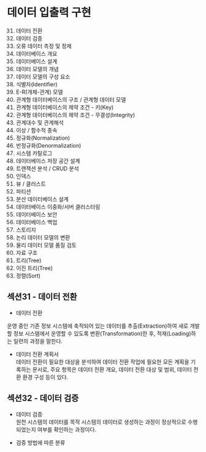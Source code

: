 # 데이터 입출력 구현

31. 데이터 전환
32. 데이터 검증
33. 오류 데이터 측정 및 정제
34. 데이터베이스 개요
35. 데이터베이스 설계
36. 데이터 모델의 개념
37. 데이터 모델의 구성 요소
38. 식별자(Identifier)
39. E-R(개체-관계) 모델
40. 관계형 데이터베이스의 구조 / 관계형 데이터 모델
41. 관계형 데이터베이스의 제약 조건 - 키(Key)
42. 관계형 데이터베이스의 제약 조건 - 무결성(Integrity)
43. 관계대수 및 관계해석
44. 이상 / 함수적 종속
45. 정규화(Normalization)
46. 반정규화(Denormalization)
47. 시스템 카탈로그
48. 데이터베이스 저장 공간 설계
49. 트랜잭션 분석 / CRUD 분석
50. 인덱스
51. 뷰 / 클러스트
52. 파티션
53. 분산 데이터베이스 설계
54. 데이터베이스 이중화/서버 클러스터링
55. 데이터베이스 보안
56. 데이터베이스 백업
57. 스토리지
58. 논리 데이터 모델의 변환
59. 물리 데이터 모델 품질 검토
60. 자료 구조
61. 트리(Tree)
62. 이진 트리(Tree)
63. 정렬(Sort)

## 섹션31 - 데이터 전환

- 데이터 전환

운영 중인 기존 정보 시스템에 축적되어 있는 데이터를 추출(Extraction)하여 새로 개발할 정보 시스템에서 운영할 수 있도록 변환(Transformation)한 후, 적재(Loading)하는 일련의 과정을 말한다.

- 데이터 전환 계획서
  <br>데이터 전환이 필요한 대상을 분석하여 데이터 전환 작업에 필요한 모든 계획을 기록하는 문서로, 주요 항목은 데이터 전환 개요, 데이터 전환 대상 및 범위, 데이터 전환 환경 구성 등이 있다.

## 섹션32 - 데이터 검증

- 데이터 검증
  <br>원천 시스템의 데이터를 목적 시스템의 데이터로 생성하는 과정이 정상적으로 수행되었는지 여부를 확인하는 과정이다.

- 검증 방법에 따른 분류
  <br>
